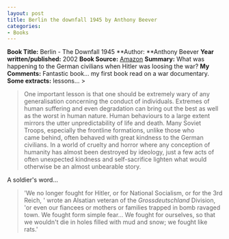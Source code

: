 ```yaml
---
layout: post
title: Berlin the downfall 1945 by Anthony Beever
categories:
- Books
---
```


**Book Title:** Berlin - The Downfall 1945 **Author: **Anthony Beever **Year written/published:** 2002 **Book Source:** [Amazon](http://www.amazon.co.uk/Berlin-Downfall-1945-Antony-Beevor/dp/0140286969) **Summary:** What was happening to the German civilians when Hitler was loosing the war? **My Comments:** Fantastic book... my first book read on a war documentary. **Some extracts:** lessons... >

> One important lesson is that one should be extremely wary of any generalisation concerning the conduct of individuals. Extremes of human suffering and even degradation can bring out the best as well as the worst in human nature. Human behaviours to a large extent mirrors the utter unpredictability of life and death. Many Soviet Troops, especially the frontline formations, unlike those who came behind, often behaved with great kindness to the German civilians. In a world of cruelty and horror where any conception of humanity has almost been destroyed by ideology, just a few acts of often unexpected kindness and self-sacrifice lighten what would otherwise be an almost unbearable story.

A soldier's word...

>

> 'We no longer fought for Hitler, or for National Socialism, or for the 3rd Reich, ' wrote an Alsatian veteran of the _Grossdeutschland_ Division, 'or even our fiancees or mothers or families trapped in bomb ravaged town. We fought form simple fear... We fought for ourselves, so that we wouldn't die in holes filled with mud and snow; we fought like rats.'

